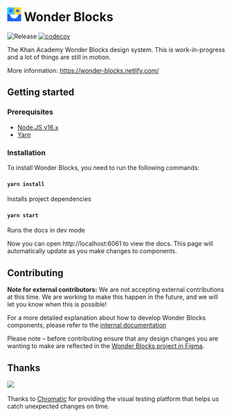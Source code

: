 # <img width="32" src="./static/logo.svg"> Wonder Blocks

![Release](https://github.com/Khan/wonder-blocks/actions/workflows/release.yml/badge.svg) [![codecov](https://codecov.io/gh/Khan/wonder-blocks/branch/main/graph/badge.svg)](https://codecov.io/gh/Khan/wonder-blocks)

The Khan Academy Wonder Blocks design system. This is work-in-progress and a lot
of things are still in motion.

More information: https://wonder-blocks.netlify.com/

## Getting started

### Prerequisites

- [Node.JS v16.x](https://nodejs.org/download/release/v16.16.0/)
- [Yarn](https://yarnpkg.com/lang/en/docs/install/)

### Installation

To install Wonder Blocks, you need to run the following commands:

#### `yarn install`

Installs project dependencies

#### `yarn start`

Runs the docs in dev mode

Now you can open http://localhost:6061 to view the docs. This page will
automatically update as you make changes to components.

## Contributing

**Note for external contributors:** We are not accepting external contributions
at this time. We are working to make this happen in the future, and we will let
you know when this is possible!

For a more detailed explanation about how to develop Wonder Blocks components,
please refer to the [internal documentation](https://khanacademy.atlassian.net/wiki/spaces/FRONTEND/pages/100827261/Developing+wonder-blocks)

Please note – before contributing ensure that any design changes you are wanting
to make are reflected in the [Wonder Blocks project in
Figma](https://www.figma.com/file/VbVu3h2BpBhH80niq101MHHE/Wonder-Blocks).

## Thanks

<a href="https://www.chromaticqa.com/"><img src="https://cdn-images-1.medium.com/letterbox/147/36/50/50/1*oHHjTjInDOBxIuYHDY2gFA.png?source=logoAvatar-d7276495b101---37816ec27d7a" width="120"/></a>

Thanks to [Chromatic](https://www.chromaticqa.com/) for providing the visual testing platform that helps us catch unexpected changes on time.
